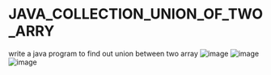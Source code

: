 # JAVA_COLLECTION_UNION_OF_TWO_ARRY
write a java program to find out  union between two array
![image](https://user-images.githubusercontent.com/115396834/222875940-1f70efb0-afe5-47fa-9652-22fd11c45a30.png)
![image](https://user-images.githubusercontent.com/115396834/222876127-52b98c88-9193-4bfb-8e04-2c302526cc17.png)
![image](https://user-images.githubusercontent.com/115396834/222875985-c46fb560-e5f3-4c66-921a-dd710def1bd9.png)
